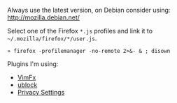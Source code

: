 Always use the latest version, on Debian consider using: http://mozilla.debian.net/

Select one of the Firefox `*.js` profiles and link it to `~/.mozilla/firefox/*/user.js`.

    » firefox -profilemanager -no-remote 2>&- & ; disown

Plugins I'm using:

- [VimFx](https://github.com/akhodakivskiy/VimFx)
- [ublock](https://github.com/gorhill/uBlock)
- [Privacy Settings](https://github.com/schomery/privacy-settings/) 

